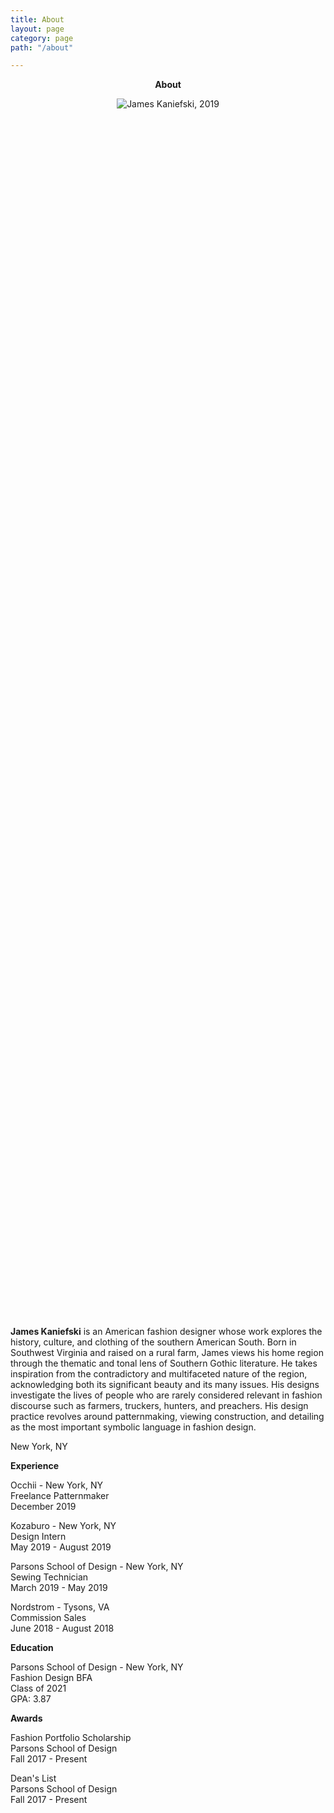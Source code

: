 ```yaml
---
title: About
layout: page
category: page
path: "/about"

---
```

<div align="center">

**About**

<div style="width:50%; height:50%">

![James Kaniefski, 2019](https://app.forestry.io/sites/vl4f7cfoo1coxa/body-media//img/headshot_scale.jpg)

</div>

<div align="left">

**James Kaniefski** is an American fashion designer whose work explores the history, culture, and clothing of the southern American South. Born in Southwest Virginia and raised on a rural farm, James views his home region through the thematic and tonal lens of Southern Gothic literature. He takes inspiration from the contradictory and multifaceted nature of the region, acknowledging both its significant beauty and its many issues. His designs investigate the lives of people who are rarely considered relevant in fashion discourse such as farmers, truckers, hunters, and preachers. His design practice revolves around patternmaking, viewing construction, and detailing as the most important symbolic language in fashion design.

New York, NY

**Experience**

Occhii - New York, NY  
Freelance Patternmaker  
December 2019

Kozaburo - New York, NY  
Design Intern  
May 2019 - August 2019

Parsons School of Design - New York, NY  
Sewing Technician  
March 2019 - May 2019

Nordstrom - Tysons, VA  
Commission Sales  
June 2018 - August 2018

**Education**

Parsons School of Design - New York, NY  
Fashion Design BFA  
Class of 2021  
GPA: 3.87

**Awards**

Fashion Portfolio Scholarship  
Parsons School of Design  
Fall 2017 - Present

Dean's List  
Parsons School of Design  
Fall 2017 - Present